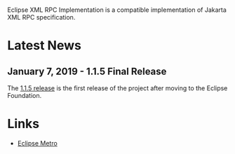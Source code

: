 <br/>

Eclipse XML RPC Implementation is a compatible implementation of
Jakarta XML RPC specification.

# <a name="Latest_News"></a>Latest News

## January 7, 2019 - 1.1.5 Final Release ##

The [1.1.5 release](https://github.com/m0mus/jax-rpc-ri/releases/tag/1.1.5)
is the first release of the project after moving to the Eclipse Foundation.

# <a name="Links"></a>Links

- [Eclipse Metro](https://projects.eclipse.org/projects/ee4j.metro)
